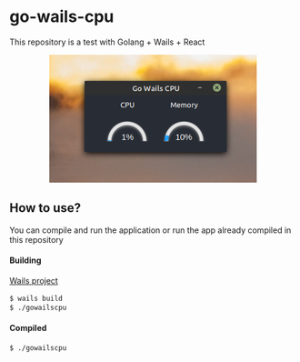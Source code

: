 # go-wails-cpu

This repository is a test with Golang + Wails + React

<p align="center">
  <img src="gowailscpu.png">
</p>

## How to use?

You can compile and run the application or run the app already compiled in this repository

#### Building

[Wails project](https://github.com/wailsapp/wails)

```
$ wails build
$ ./gowailscpu
```

#### Compiled
```
$ ./gowailscpu
```
